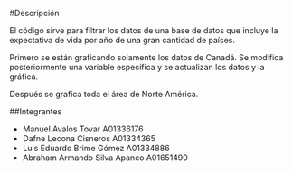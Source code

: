 #Descripción

El código sirve para filtrar los datos de una base de datos que incluye la expectativa de vida por año de una gran cantidad de países.

Primero se están graficando solamente los datos de Canadá. Se modifica posteriormente una variable específica y se actualizan
los datos y la gráfica. 

Después se grafica toda el área de Norte América.

##Integrantes

- Manuel Avalos Tovar A01336176
- Dafne Lecona Cisneros A01334365
- Luis Eduardo Brime Gómez A01334886
- Abraham Armando Silva Apanco A01651490
